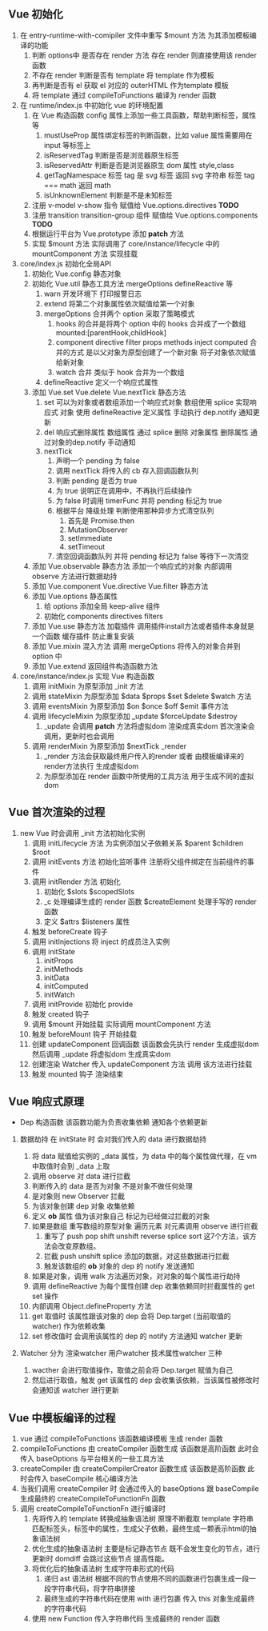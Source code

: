## Vue 初始化
1. 在 entry-runtime-with-comipiler 文件中重写 $mount 方法 为其添加模板编译的功能
   1. 判断 options中 是否存在 render 方法 存在 render 则直接使用该 render 函数
   2. 不存在 render 判断是否有 template 将 template 作为模板
   3. 再判断是否有 el 获取 el 对应的 outerHTML 作为template 模板
   4. 将 template 通过 compileToFunctions 编译为 render 函数
2. 在 runtime/index.js 中初始化 vue 的环境配置
   1. 在 Vue 构造函数 config 属性上添加一些工具函数，帮助判断标签，属性等
      1. mustUseProp 属性绑定标签的判断函数，比如 value 属性需要用在 input 等标签上
      2. isReservedTag 判断是否是浏览器原生标签
      3. isReservedAttr 判断是否是浏览器原生 dom 属性 style,class
      4. getTagNamespace 标签 tag 是 svg 标签 返回 svg 字符串 标签 tag === math 返回 math
      5. isUnknownElement 判断是不是未知标签
   2. 注册 v-model v-show 指令 赋值给 Vue.options.directives **TODO**
   3. 注册 transition transition-group 组件 赋值给 Vue.options.components **TODO**
   4. 根据运行平台为 Vue.prototype 添加 __patch__ 方法
   5. 实现 $mount 方法 实际调用了 core/instance/lifecycle 中的 mountComponent 方法 实现挂载
3. core/index.js 初始化全局API
   1. 初始化 Vue.config 静态对象
   2. 初始化 Vue.util 静态工具方法 mergeOptions defineReactive 等
      1. warn 开发环境下 打印报警日志
      2. extend 将第二个对象属性依次赋值给第一个对象
      3. mergeOptions 合并两个 option 采取了策略模式
         1. hooks 的合并是将两个 option 中的 hooks 合并成了一个数组 mounted:[parentHook,childHook]
         2. component directive filter props methods inject computed 合并的方式 是以父对象为原型创建了一个新对象 将子对象依次赋值给新对象
         3. watch 合并 类似于 hook 合并为一个数组
      4. defineReactive 定义一个响应式属性
   3. 添加 Vue.set Vue.delete Vue.nextTick 静态方法
      1. set 可以为对象或者数组添加一个响应式对象 数组使用 splice 实现响应式 对象 使用 defineReactive 定义属性 手动执行 dep.notify 通知更新
      2. del 响应式删除属性 数组属性 通过 splice 删除 对象属性 删除属性 通过对象的dep.notify 手动通知
      3. nextTick 
         1. 声明一个 pending 为 false
         2. 调用 nextTick 将传入的 cb 存入回调函数队列
         3. 判断 pending 是否为 true
         4. 为 true 说明正在调用中，不再执行后续操作
         5. 为 false 时调用 timerFunc 并将 pending 标记为 true 
         6. 根据平台 降级处理 判断使用那种异步方式清空队列
            1. 首先是 Promise.then
            2. MutationObserver
            3. setImmediate
            4. setTimeout
         7. 清空回调函数队列 并将 pending 标记为 false 等待下一次清空
   4. 添加 Vue.observable 静态方法 添加一个响应式的对象 内部调用 observe 方法进行数据劫持
   5. 添加 Vue.component Vue.directive Vue.filter 静态方法
   6. 添加 Vue.options 静态属性
      1. 给 options 添加全局 keep-alive 组件
      2. 初始化 components directives filters
   7. 添加 Vue.use 静态方法 加载插件 调用插件install方法或者插件本身就是一个函数 缓存插件 防止重复安装
   8. 添加 Vue.mixin 混入方法 调用 mergeOptions 将传入的对象合并到 option 中
   9. 添加 Vue.extend 返回组件构造函数方法
4. core/instance/index.js 实现 Vue 构造函数
   1. 调用 initMixin 为原型添加 _init 方法
   2. 调用 stateMixin 为原型添加 $data $props $set $delete $watch 方法
   3. 调用 eventsMixin 为原型添加 $on $once $off $emit 事件方法
   4. 调用 lifecycleMixin 为原型添加 _update $forceUpdate $destroy
      1. _update 会调用 __patch__ 方法将虚拟dom 渲染成真实dom 首次渲染会调用，更新时也会调用
   5. 调用 renderMixin 为原型添加 $nextTick _render
      1. _render 方法会获取最终用户传入的render 或者 由模板编译来的render方法执行 生成虚拟dom
      2. 为原型添加在 render 函数中所使用的工具方法 用于生成不同的虚拟dom


## Vue 首次渲染的过程
1. new Vue 时会调用 _init 方法初始化实例
   1. 调用 initLifecycle 方法 为实例添加父子依赖关系 $parent $children $root
   2. 调用 initEvents 方法 初始化监听事件 注册将父组件绑定在当前组件的事件
   3. 调用 initRender 方法 初始化 
      1. 初始化 $slots $scopedSlots 
      2. _c 处理编译生成的 render 函数 $createElement 处理手写的 render 函数 
      3. 定义 $attrs $listeners 属性
   4. 触发 beforeCreate 钩子
   5. 调用 initInjections 将 inject 的成员注入实例
   6. 调用 initState
      1. initProps
      2. initMethods
      3. initData
      4. initComputed
      5. initWatch
   7. 调用 initProvide 初始化 provide
   8. 触发 created 钩子
   9. 调用 $mount 开始挂载 实际调用 mountComponent 方法
   10. 触发 beforeMount 钩子 开始挂载
   11. 创建 updateComponent 回调函数 该函数会先执行 render 生成虚拟dom 然后调用 _update 将虚拟dom 生成真实dom
   12. 创建渲染 Watcher 传入 updateComponent 方法 调用 该方法进行挂载
   13. 触发 mounted 钩子 渲染结束
  
## Vue 响应式原理
- Dep 构造函数 该函数功能为负责收集依赖 通知各个依赖更新

1. 数据劫持 在 initState 时 会对我们传入的 data 进行数据劫持
   1. 将 data 赋值给实例的 _data 属性，为 data 中的每个属性做代理，在 vm 中取值时会到 _data 上取
   2. 调用 observe 对 data 进行拦截
   3. 判断传入的 data 是否为对象 不是对象不做任何处理
   4. 是对象则 new Observer 拦截
   5. 为该对象创建 dep 对象 收集依赖
   6. 定义 __ob__ 属性 值为该对象自己 标记为已经做过拦截的对象
   7. 如果是数组 重写数组的原型对象 遍历元素 对元素调用 observe 进行拦截
      1. 重写了 push pop shift unshift reverse splice sort 这7个方法，该方法会改变原数组。
      2. 拦截 push unshift splice 添加的数据，对这些数据进行拦截
      3. 触发该数组的 __ob__ 对象的 dep 的 notify 发送通知
   8. 如果是对象，调用 walk 方法遍历对象，对对象的每个属性进行劫持
   9. 调用 defineReactive 为每个属性创建 dep 收集依赖同时拦截属性的 get set 操作
   10. 内部调用 Object.defineProperty 方法
   11. get 取值时 该属性跟该对象的 dep 会将 Dep.target (当前取值的 watcher) 作为依赖收集
   12. set 修改值时 会调用该属性的 dep 的 notify 方法通知 watcher 更新


2. Watcher 分为 渲染watcher 用户watcher 技术属性watcher 三种
   1. wacther 会进行取值操作，取值之前会将 Dep.target 赋值为自己
   2. 然后进行取值，触发 get 该属性的 dep 会收集该依赖，当该属性被修改时会通知该 watcher 进行更新

## Vue 中模板编译的过程
1. vue 通过 compileToFunctions 该函数编译模板 生成 render 函数
2. compileToFunctions 由 createCompiler 函数生成 该函数是高阶函数 此时会传入 baseOptions 与平台相关的一些工具方法
3. createCompiler 由 createCompilerCreator 函数生成 该函数是高阶函数 此时会传入 baseCompile 核心编译方法
4. 当我们调用 createCompiler 时 会通过传入的 baseOptions 跟 baseCompile 生成最终的 createCompileToFunctionFn 函数
5. 调用 createCompileToFunctionFn 进行编译时
   1. 先将传入的 template 转换成抽象语法树 原理不断截取 template 字符串 匹配标签头，标签中的属性，生成父子依赖，最终生成一颗表示html的抽象语法树
   2. 优化生成的抽象语法树 主要是标记静态节点 既不会发生变化的节点，进行更新时 domdiff 会跳过这些节点 提高性能。
   3. 将优化后的抽象语法树 生成字符串形式的代码 
      1. 递归 ast 语法树 根据不同的节点使用不同的函数进行包裹生成一段一段字符串代码，将字符串拼接
      2. 最终生成的字符串代码在使用 with 进行包裹 传入 this 对象生成最终的字符串代码
   4. 使用 new Function 传入字符串代码 生成最终的 render 函数